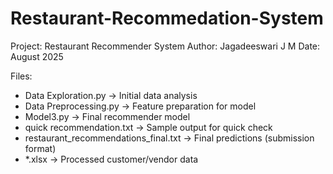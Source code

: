 # Restaurant-Recommedation-System
Project: Restaurant Recommender System
Author: Jagadeeswari J M
Date: August 2025

Files:
- Data Exploration.py   → Initial data analysis
- Data Preprocessing.py → Feature preparation for model
- Model3.py              → Final recommender model
- quick recommendation.txt → Sample output for quick check
- restaurant_recommendations_final.txt → Final predictions (submission format)
- *.xlsx                 → Processed customer/vendor data

